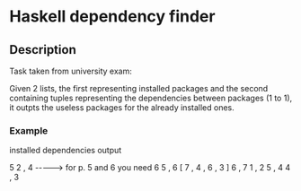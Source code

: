 # Haskell dependency finder

## Description

Task taken from university exam:

Given 2 lists, the first representing installed packages and the second containing tuples representing the dependencies between packages (1 to 1), it outpts the useless packages for the already installed ones.

### Example

installed       dependencies          output

5               2 , 4       ----->   for p. 5 and 6 you need
6               5 , 6                [ 7 , 4 , 6 , 3 ] 
                6 , 7
                1 , 2
                5 , 4 
                4 , 3

